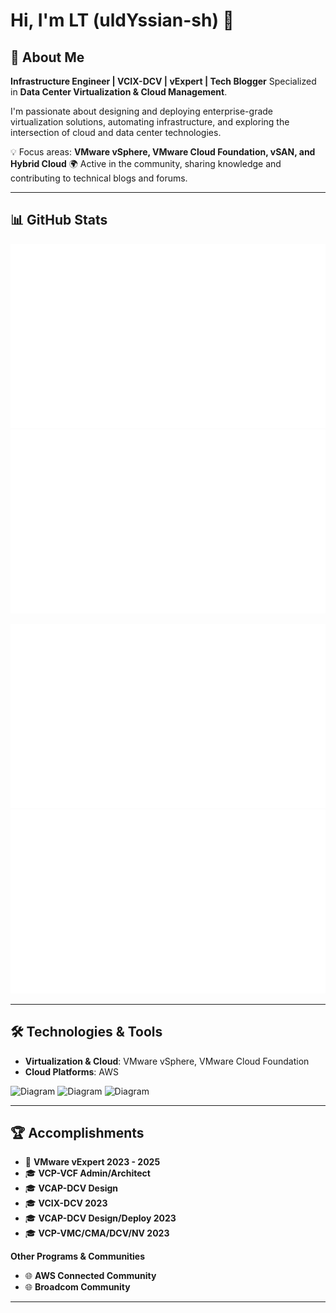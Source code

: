 # Hi, I'm LT (uldYssian-sh) 👋

## 🙋 About Me
**Infrastructure Engineer | VCIX-DCV | vExpert | Tech Blogger**
Specialized in **Data Center Virtualization & Cloud Management**.

I'm passionate about designing and deploying enterprise-grade virtualization solutions, automating infrastructure, and exploring the intersection of cloud and data center technologies.

💡 Focus areas: **VMware vSphere, VMware Cloud Foundation, vSAN, and Hybrid Cloud**
🌍 Active in the community, sharing knowledge and contributing to technical blogs and forums.

---

## 📊 GitHub Stats

![Diagram](https://raw.githubusercontent.com/uldyssian-sh/github-stats/master/generated/overview.svg#gh-dark-mode-only)
![Diagram](https://raw.githubusercontent.com/uldyssian-sh/github-stats/master/generated/overview.svg#gh-light-mode-only)

<!-- Languages -->
![Diagram](https://raw.githubusercontent.com/uldyssian-sh/github-stats/master/generated/languages.svg#gh-dark-mode-only)
![Diagram](https://raw.githubusercontent.com/uldyssian-sh/github-stats/master/generated/languages.svg#gh-light-mode-only)

---

## 🛠️ Technologies & Tools
- **Virtualization & Cloud**: VMware vSphere, VMware Cloud Foundation
- **Cloud Platforms**: AWS

![Diagram](https://img.shields.io/badge/Language-Bash/Python,PowerShell-informational?style=flat&logo=Language&logoColor=white&color=blue)
![Diagram](https://img.shields.io/badge/Virtualization-VMware-informational?style=flat&logo=Language&logoColor=white&color=blue)
![Diagram](https://img.shields.io/badge/Cloud-AWS-informational?style=flat&logo=Language&logoColor=white&color=blue)

---

## 🏆 Accomplishments
- 🌟 **VMware vExpert 2023 - 2025**
- 🎓 **VCP-VCF Admin/Architect**
- 🎓 **VCAP-DCV Design**
- 🎓 **VCIX-DCV 2023**
- 🎓 **VCAP-DCV Design/Deploy 2023**
- 🎓 **VCP-VMC/CMA/DCV/NV 2023**

**Other Programs & Communities**
- 🌐 **AWS Connected Community**
- 🌐 **Broadcom Community**

---
